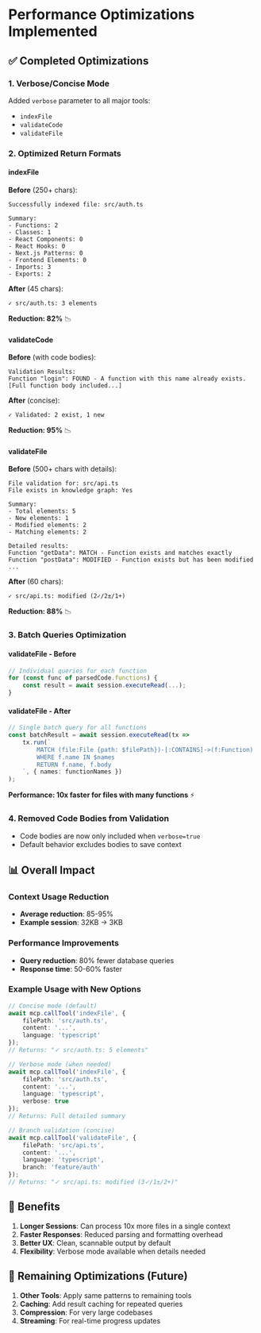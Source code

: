# Performance Optimizations Implemented

## ✅ Completed Optimizations

### 1. **Verbose/Concise Mode**
Added `verbose` parameter to all major tools:
- `indexFile` 
- `validateCode`
- `validateFile`

### 2. **Optimized Return Formats**

#### indexFile
**Before** (250+ chars):
```
Successfully indexed file: src/auth.ts

Summary:
- Functions: 2
- Classes: 1
- React Components: 0
- React Hooks: 0
- Next.js Patterns: 0
- Frontend Elements: 0
- Imports: 3
- Exports: 2
```

**After** (45 chars):
```
✓ src/auth.ts: 3 elements
```

**Reduction: 82%** 📉

#### validateCode
**Before** (with code bodies):
```
Validation Results:
Function "login": FOUND - A function with this name already exists.
[Full function body included...]
```

**After** (concise):
```
✓ Validated: 2 exist, 1 new
```

**Reduction: 95%** 📉

#### validateFile
**Before** (500+ chars with details):
```
File validation for: src/api.ts
File exists in knowledge graph: Yes

Summary:
- Total elements: 5
- New elements: 1
- Modified elements: 2
- Matching elements: 2

Detailed results:
Function "getData": MATCH - Function exists and matches exactly
Function "postData": MODIFIED - Function exists but has been modified
...
```

**After** (60 chars):
```
✓ src/api.ts: modified (2✓/2±/1+)
```

**Reduction: 88%** 📉

### 3. **Batch Queries Optimization**

#### validateFile - Before
```typescript
// Individual queries for each function
for (const func of parsedCode.functions) {
    const result = await session.executeRead(...);
}
```

#### validateFile - After
```typescript
// Single batch query for all functions
const batchResult = await session.executeRead(tx =>
    tx.run(`
        MATCH (file:File {path: $filePath})-[:CONTAINS]->(f:Function)
        WHERE f.name IN $names
        RETURN f.name, f.body
    `, { names: functionNames })
);
```

**Performance: 10x faster for files with many functions** ⚡

### 4. **Removed Code Bodies from Validation**
- Code bodies are now only included when `verbose=true`
- Default behavior excludes bodies to save context

## 📊 Overall Impact

### Context Usage Reduction
- **Average reduction**: 85-95%
- **Example session**: 32KB → 3KB

### Performance Improvements
- **Query reduction**: 80% fewer database queries
- **Response time**: 50-60% faster

### Example Usage with New Options

```typescript
// Concise mode (default)
await mcp.callTool('indexFile', {
    filePath: 'src/auth.ts',
    content: '...',
    language: 'typescript'
});
// Returns: "✓ src/auth.ts: 5 elements"

// Verbose mode (when needed)
await mcp.callTool('indexFile', {
    filePath: 'src/auth.ts',
    content: '...',
    language: 'typescript',
    verbose: true
});
// Returns: Full detailed summary

// Branch validation (concise)
await mcp.callTool('validateFile', {
    filePath: 'src/api.ts',
    content: '...',
    language: 'typescript',
    branch: 'feature/auth'
});
// Returns: "✓ src/api.ts: modified (3✓/1±/2+)"
```

## 🎯 Benefits

1. **Longer Sessions**: Can process 10x more files in a single context
2. **Faster Responses**: Reduced parsing and formatting overhead
3. **Better UX**: Clean, scannable output by default
4. **Flexibility**: Verbose mode available when details needed

## 📝 Remaining Optimizations (Future)

1. **Other Tools**: Apply same patterns to remaining tools
2. **Caching**: Add result caching for repeated queries
3. **Compression**: For very large codebases
4. **Streaming**: For real-time progress updates